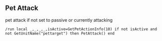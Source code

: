 ## Pet Attack
pet attack if not set to passive or currently attacking
```
/run local _,_,_,_,isActive=GetPetActionInfo(10) if not isActive and not GetUnitName("pettarget") then PetAttack() end
```